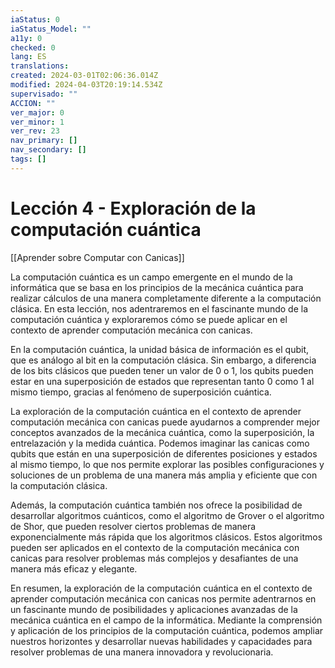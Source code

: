 ```yaml
---
iaStatus: 0
iaStatus_Model: ""
a11y: 0
checked: 0
lang: ES
translations: 
created: 2024-03-01T02:06:36.014Z
modified: 2024-04-03T20:19:14.534Z
supervisado: ""
ACCION: ""
ver_major: 0
ver_minor: 1
ver_rev: 23
nav_primary: []
nav_secondary: []
tags: []
---
```

# Lección 4 - Exploración de la computación cuántica

[[Aprender sobre Computar con Canicas]]

La computación cuántica es un campo emergente en el mundo de la informática que se basa en los principios de la mecánica cuántica para realizar cálculos de una manera completamente diferente a la computación clásica. En esta lección, nos adentraremos en el fascinante mundo de la computación cuántica y exploraremos cómo se puede aplicar en el contexto de aprender computación mecánica con canicas.

En la computación cuántica, la unidad básica de información es el qubit, que es análogo al bit en la computación clásica. Sin embargo, a diferencia de los bits clásicos que pueden tener un valor de 0 o 1, los qubits pueden estar en una superposición de estados que representan tanto 0 como 1 al mismo tiempo, gracias al fenómeno de superposición cuántica.

La exploración de la computación cuántica en el contexto de aprender computación mecánica con canicas puede ayudarnos a comprender mejor conceptos avanzados de la mecánica cuántica, como la superposición, la entrelazación y la medida cuántica. Podemos imaginar las canicas como qubits que están en una superposición de diferentes posiciones y estados al mismo tiempo, lo que nos permite explorar las posibles configuraciones y soluciones de un problema de una manera más amplia y eficiente que con la computación clásica.

Además, la computación cuántica también nos ofrece la posibilidad de desarrollar algoritmos cuánticos, como el algoritmo de Grover o el algoritmo de Shor, que pueden resolver ciertos problemas de manera exponencialmente más rápida que los algoritmos clásicos. Estos algoritmos pueden ser aplicados en el contexto de la computación mecánica con canicas para resolver problemas más complejos y desafiantes de una manera más eficaz y elegante.

En resumen, la exploración de la computación cuántica en el contexto de aprender computación mecánica con canicas nos permite adentrarnos en un fascinante mundo de posibilidades y aplicaciones avanzadas de la mecánica cuántica en el campo de la informática. Mediante la comprensión y aplicación de los principios de la computación cuántica, podemos ampliar nuestros horizontes y desarrollar nuevas habilidades y capacidades para resolver problemas de una manera innovadora y revolucionaria.
